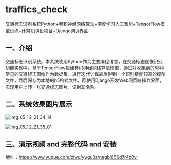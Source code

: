 # traffics_check
交通标志识别系统Python+卷积神经网络算法+深度学习人工智能+TensorFlow模型训练+计算机课设项目+Django网页界面

## 一、介绍
交通标志识别系统。本系统使用Python作为主要编程语言，在交通标志图像识别功能实现中，基于TensorFlow搭建卷积神经网络算法模型，通过对收集到的58种常见的交通标志图像作为数据集，进行迭代训练最后得到一个识别精度较高的模型文件，然后保存为本地的h5格式文件。再使用Django开发Web网页端操作界面，实现用户上传一张交通标志图片，识别其名称。

## 二、系统效果图片展示


![img_05_12_21_34_14](https://github.com/user-attachments/assets/3fe713b4-57d3-44f8-89a2-0c5c8b1bd567)

![img_05_12_21_35_01](https://github.com/user-attachments/assets/174031cd-56f9-4784-abdb-e754be8ea667)
## 三、演示视频 and 完整代码 and 安装
地址：https://www.yuque.com/ziwu/yygu3z/negbi656d7r4b0vi
